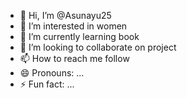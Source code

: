 - 👋 Hi, I’m @Asunayu25
- 👀 I’m interested in women
- 🌱 I’m currently learning book
- 💞️ I’m looking to collaborate on project
- 📫 How to reach me  follow
- 😄 Pronouns: ...
- ⚡ Fun fact: ...

<!---
Asunayu25/Asunayu25 is a ✨ special ✨ repository because its `README.md` (this file) appears on your GitHub profile.
You can click the Preview link to take a look at your changes.
--->
